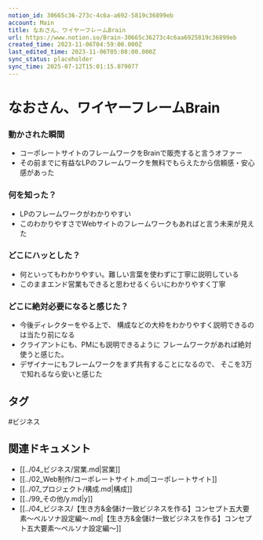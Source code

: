 ```yaml
---
notion_id: 30665c36-273c-4c6a-a692-5819c36899eb
account: Main
title: なおさん、ワイヤーフレームBrain
url: https://www.notion.so/Brain-30665c36273c4c6aa6925819c36899eb
created_time: 2023-11-06T04:59:00.000Z
last_edited_time: 2023-11-06T05:08:00.000Z
sync_status: placeholder
sync_time: 2025-07-12T15:01:15.079077
---
```

# なおさん、ワイヤーフレームBrain

### 動かされた瞬間
- コーポレートサイトのフレームワークをBrainで販売すると言うオファー
- その前までに有益なLPのフレームワークを無料でもらえたから信頼感・安心感があった
### 何を知った？
- LPのフレームワークがわかりやすい
- このわかりやすさでWebサイトのフレームワークもあればと言う未来が見えた
### どこにハッとした？
- 何といってもわかりやすい。難しい言葉を使わずに丁寧に説明している
- このままエンド営業もできると思わせるくらいにわかりやすく丁寧
### どこに絶対必要になると感じた？
- 今後ディレクターをやる上で、
構成などの大枠をわかりやすく説明できるのは当たり前になる
- クライアントにも、PMにも説明できるように
フレームワークがあれば絶対使うと感じた。
- デザイナーにもフレームワークをまず共有することになるので、
そこを3万で知れるなら安いと感じた

## タグ

#ビジネス 

## 関連ドキュメント

- [[../04_ビジネス/営業.md|営業]]
- [[../02_Web制作/コーポレートサイト.md|コーポレートサイト]]
- [[../07_プロジェクト/構成.md|構成]]
- [[../99_その他/y.md|y]]
- [[../04_ビジネス/【生き方&金儲け一致ビジネスを作る】コンセプト五大要素〜ペルソナ設定編〜.md|【生き方&金儲け一致ビジネスを作る】コンセプト五大要素〜ペルソナ設定編〜]]
